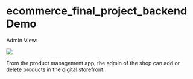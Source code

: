 # ecommerce_final_project_backend Demo

Admin View:

![](product_management.gif)

From the product management app, the admin of the shop can add or delete products in the digital storefront.
